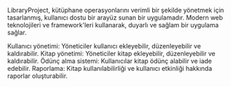 LibraryProject, kütüphane operasyonlarını verimli bir şekilde yönetmek için tasarlanmış, kullanıcı dostu bir arayüz sunan bir uygulamadır. 
Modern web teknolojileri ve framework'leri kullanarak, duyarlı ve sağlam bir uygulama sağlar.

Kullanıcı yönetimi: Yöneticiler kullanıcı ekleyebilir, düzenleyebilir ve kaldırabilir.
Kitap yönetimi: Yöneticiler kitap ekleyebilir, düzenleyebilir ve kaldırabilir.
Ödünç alma sistemi: Kullanıcılar kitap ödünç alabilir ve iade edebilir.
Raporlama: Kitap kullanılabilirliği ve kullanıcı etkinliği hakkında raporlar oluşturabilir.
